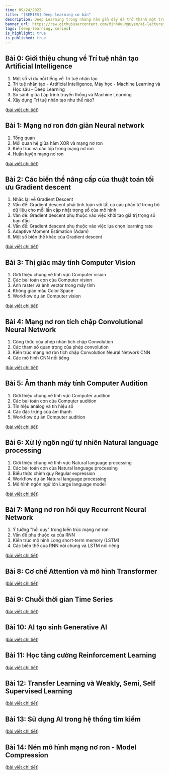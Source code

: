 ```yaml
---
time: 09/24/2022
title: "[SERIES] Deep learning cơ bản"
description: Deep Learning trong những năm gần đây đã trở thành một trong những lĩnh vực nghiên cứu và ứng dụng phổ biến nhất và thành công nhất của trí tuệ nhân tạo. Về lý thuyết, Deep learning là một phần con của Machine Learning, tuy nhiên, trong thực tế hiện nay, chúng ta có thể chia Machine Learning thành 2 nhóm gồm Machine Learning truyền thống và Deep Learning. Lý do mà Deep Learning mạnh mẽ và phổ biến hiện nay nhờ khả năng hấp thụ dữ liệu lớn của mô hình mạng nơ ron.
banner_url: https://raw.githubusercontent.com/MinhHuuNguyen/ai-lectures/refs/heads/master/3_machine_learning/images/0-ai-introduction/ai_vs_ml_vs_dl.png
tags: [deep-learning, series]
is_highlight: true
is_published: true
---
```


## Bài 0: Giới thiệu chung về Trí tuệ nhân tạo Artificial Intelligence

1. Một số ví dụ nổi tiếng về Trí tuệ nhân tạo
2. Trí tuệ nhân tạo - Artificial Intelligence, Máy học - Machine Learning và Học sâu - Deep Learning
3. So sánh giữa Lập trình truyền thống và Machine Learning
4. Xây dựng Trí tuệ nhân tạo như thế nào?

([bài viết chi tiết](/blog/gioi-thieu-chung-ve-tri-tue-nhan-tao-artificial-intelligence))

## Bài 1: Mạng nơ ron đơn giản Neural network

1. Tổng quan
2. Mối quan hệ giữa hàm XOR và mạng nơ ron
3. Kiến trúc và các lớp trong mạng nơ ron
4. Huấn luyện mạng nơ ron

([bài viết chi tiết](/blog/mang-no-ron-don-gian-neural-network/))

## Bài 2: Các biến thể nâng cấp của thuật toán tối ưu Gradient descent

1. Nhắc lại về Gradient Descent
2. Vấn đề: Gradient descent phải tính toán với tất cả các phần tử trong bộ dữ liệu cho mỗi lần cập nhật trọng số của mô hình
3. Vấn đề: Gradient descent phụ thuộc vào việc khởi tạo giá trị trọng số ban đầu
4. Vấn đề: Gradient descent phụ thuộc vào việc lựa chọn learning rate
5. Adaptive Moment Estimation (Adam)
6. Một số biến thể khác của Gradient descent

([bài viết chi tiết](/blog/cac-bien-the-nang-cap-cua-thuat-toan-toi-uu-gradient-descent/))

## Bài 3: Thị giác máy tính Computer Vision

1. Giới thiệu chung về lĩnh vực Computer vision
2. Các bài toán con của Computer vision
3. Ảnh raster và ảnh vector trong máy tính
4. Không gian màu Color Space
5. Workflow dự án Computer vision

([bài viết chi tiết](/blog/thi-giac-may-tinh-computer-vision/))

## Bài 4: Mạng nơ ron tích chập Convolutional Neural Network

1. Công thức của phép nhân tích chập Convolution
2. Các tham số quan trọng của phép convolution
3. Kiến trúc mạng nơ ron tích chập Convolution Neural Network CNN
4. Các mô hình CNN nổi tiếng

([bài viết chi tiết](/blog/mang-no-ron-tich-chap-convolutional-neural-network/))

## Bài 5: Âm thanh máy tính Computer Audition

1. Giới thiệu chung về lĩnh vực Computer audition
2. Các bài toán con của Computer audition
3. Tín hiệu analog và tín hiệu số
4. Các đặc trưng của âm thanh
5. Workflow dự án Computer audition

([bài viết chi tiết](/blog/am-thanh-may-tinh-computer-audition/))

## Bài 6: Xử lý ngôn ngữ tự nhiên Natural language processing

1. Giới thiệu chung về lĩnh vực Natural language processing
2. Các bài toán con của Natural language processing
3. Biểu thức chính quy Regular expression
4. Workflow dự án Natural language processing
5. Mô hình ngôn ngữ lớn Large language model

([bài viết chi tiết](/blog/xu-ly-ngon-ngu-tu-nhien-natural-language-processing/))

## Bài 7: Mạng nơ ron hồi quy Recurrent Neural Network

1. Ý tưởng "hồi quy" trong kiến trúc mạng nơ ron
2. Vấn đề phụ thuộc xa của RNN
3. Kiến trúc mô hình Long short-term memory (LSTM)
4. Các biến thể của RNN nói chung và LSTM nói riêng

([bài viết chi tiết](/blog/mang-no-ron-hoi-quy-recurrent-neural-network/))

## Bài 8: Cơ chế Attention và mô hình Transformer

([bài viết chi tiết](/blog/co-che-attention-va-mo-hinh-transformer/))

## Bài 9: Chuỗi thời gian Time Series

([bài viết chi tiết](/blog/gioi-thieu-chung-ve-chuoi-thoi-gian-time-series/))

## Bài 10: AI tạo sinh Generative AI

([bài viết chi tiết](/blog/ai-tao-sinh-generative-ai/))

## Bài 11: Học tăng cường Reinforcement Learning

([bài viết chi tiết](/blog/gioi-thieu-chung-ve-hoc-tang-cuong-reinforcement-learning/))

## Bài 12: Transfer Learning và Weakly, Semi, Self Supervised Learning

([bài viết chi tiết](/blog/transfer-learning-va-weakly-semi-self-supervised-learning/))

## Bài 13: Sử dụng AI trong hệ thống tìm kiếm

([bài viết chi tiết](/blog/su-dung-ai-trong-he-thong-tim-kiem/))

## Bài 14: Nén mô hình mạng nơ ron - Model Compression

([bài viết chi tiết](/blog/nen-mo-hinh-mang-no-ron-model-compression/))
